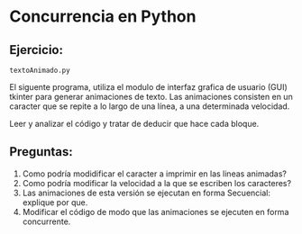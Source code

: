 # Concurrencia en Python

## Ejercicio:

```
textoAnimado.py
```
El siguente programa, utiliza el modulo de interfaz grafica de usuario (GUI) tkinter para generar animaciones de texto.
Las animaciones consisten en un caracter que se repite a lo largo de una línea, a una determinada velocidad.

Leer y analizar el código y tratar de deducir que hace cada bloque.

## Preguntas:

1. Como podría modidificar el caracter a imprimir en las lineas animadas?
2. Como podría modificar la velocidad a la que se escriben los caracteres?
3. Las animaciones de esta versión se ejecutan en forma Secuencial: explique por que.
4. Modificar el código de modo que las animaciones se ejecuten en forma concurrente.
